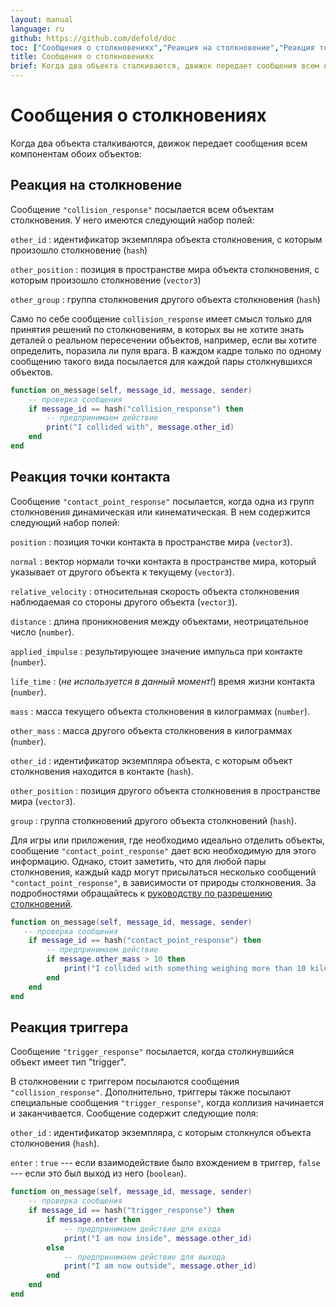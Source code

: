 ```yaml
---
layout: manual
language: ru
github: https://github.com/defold/doc
toc: ["Сообщения о столкновениях","Реакция на столкновение","Реакция точки контакта","Реакция триггера"]
title: Сообщения о столкновениях
brief: Когда два объекта сталкиваются, движок передает сообщения всем компонентам обоих объектов.
---
```


# Сообщения о столкновениях

Когда два объекта сталкиваются, движок передает сообщения всем компонентам обоих объектов:

## Реакция на столкновение

Сообщение `"collision_response"` посылается всем объектам столкновения. У него имеются следующий набор полей:

`other_id`
: идентификатор экземпляра объекта столкновения, с которым произошло столкновение (`hash`)

`other_position`
: позиция в пространстве мира объекта столкновения, с которым произошло столкновение (`vector3`)

`other_group`
: группа столкновения другого объекта столкновения (`hash`)

Само по себе сообщение `collision_response` имеет смысл только для принятия решений по столкновениям, в которых вы не хотите знать деталей о реальном пересечении объектов, например, если вы хотите определить, поразила ли пуля врага. В каждом кадре только по одному сообщению такого вида посылается для каждой пары столкнувшихся объектов.

```Lua
function on_message(self, message_id, message, sender)
    -- проверка сообщения
    if message_id == hash("collision_response") then
        -- предпринимаем действие
        print("I collided with", message.other_id)
    end
end
```

## Реакция точки контакта

Сообщение `"contact_point_response"` посылается, когда одна из групп столкновения динамическая или кинематическая. В нем содержится следующий набор полей:

`position`
: позиция точки контакта в пространстве мира (`vector3`). 

`normal`
: вектор нормали точки контакта в пространстве мира, который указывает от другого объекта к текущему (`vector3`).

`relative_velocity`
: относительная скорость объекта столкновения наблюдаемая со стороны другого объекта (`vector3`).

`distance`
: длина проникновения между объектами, неотрицательное число (`number`).

`applied_impulse`
: результирующее значение импульса при контакте (`number`).

`life_time`
: (*не используется в данный момент!*) время жизни контакта (`number`).

`mass`
: масса текущего объекта столкновения в килограммах (`number`).

`other_mass`
: масса другого объекта столкновения в килограммах (`number`).

`other_id`
: идентификатор экземпляра объекта, с которым объект столкновения находится в контакте (`hash`).

`other_position`
: позиция другого объекта столкновения в пространстве мира (`vector3`). 

`group`
: группа столкновений другого объекта столкновений (`hash`).

Для игры или приложения, где необходимо идеально отделить объекты, сообщение `"contact_point_response"` дает всю необходимую для этого информацию. Однако, стоит заметить, что для любой пары столкновения, каждый кадр могут присылаться несколько сообщений `"contact_point_response"`, в зависимости от природы столкновения. За подробностями обращайтесь к [ руководству по разрешению столкновений](/ru/manuals/physics-resolving-collisions).

```Lua
function on_message(self, message_id, message, sender)
   -- проверка сообщения
    if message_id == hash("contact_point_response") then
        -- предпринимаем действие
        if message.other_mass > 10 then
            print("I collided with something weighing more than 10 kilos!")
        end
    end
end
```

## Реакция триггера

Сообщение `"trigger_response"` посылается, когда столкнувшийся объект имеет тип "trigger".


В столкновении с триггером посылаются сообщения `"collision_response"`. Дополнительно, триггеры также посылают специальные сообщения `"trigger_response"`, когда коллизия начинается и заканчивается. Сообщение содержит следующие поля:

`other_id`
: идентификатор экземпляра, с которым столкнулся объекта столкновения (`hash`).

`enter`
: `true` --- если взаимодействие было вхождением в триггер, `false` --- если это был выход из него (`boolean`).

```Lua
function on_message(self, message_id, message, sender)
    -- проверка сообщения
    if message_id == hash("trigger_response") then
        if message.enter then
            -- предпринимаем действие для входа
            print("I am now inside", message.other_id)
        else
            -- предпринимаем действие для выхода
            print("I am now outside", message.other_id)
        end
    end
end
```
